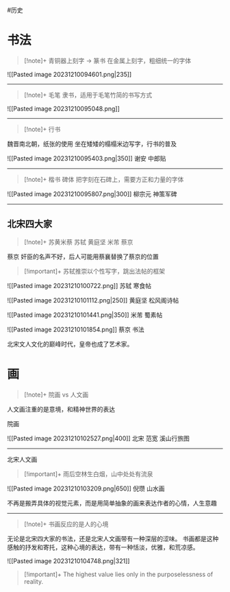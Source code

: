 #历史 

# 书法
>[!note]+ 青铜器上刻字 -> 篆书
>在金属上刻字，粗细统一的字体

![[Pasted image 20231210094601.png|235]]

---
>[!note]+ 毛笔 
>隶书，适用于毛笔竹简的书写方式

![[Pasted image 20231210095048.png]]

---
>[!note]+ 行书
>
魏晋南北朝，纸张的使用
坐在矮矮的榻榻米边写字，行书的普及

![[Pasted image 20231210095403.png|350]]
谢安 中郎贴

---
>[!note]+ 楷书 碑体
把字刻在石碑上，需要方正和力量的字体

![[Pasted image 20231210095807.png|300]]
柳宗元 神策军碑

---
## 北宋四大家

>[!note]+ 苏黄米蔡
>苏轼 黄庭坚 米芾 蔡京

蔡京 奸臣的名声不好，后人可能用蔡襄替换了蔡京的位置

>[!important]+ 苏轼推崇以个性写字，跳出法帖的框架

![[Pasted image 20231210100722.png]]
苏轼 寒食帖

![[Pasted image 20231210101112.png|250]]
黄庭坚 松风阁诗帖

![[Pasted image 20231210101441.png|350]]
米芾 蜀素帖

![[Pasted image 20231210101854.png]]
蔡京 书法

北宋文人文化的巅峰时代，皇帝也成了艺术家。

# 画
>[!note]+ 院画 vs 人文画

人文画注重的是意境，和精神世界的表达

院画

![[Pasted image 20231210102527.png|400]]
北宋 范宽 溪山行旅图 

---
北宋人文画
>[!important]+ 雨后空林生白烟，山中处处有流泉

![[Pasted image 20231210103209.png|650]]
倪瓒 山水画

不再是搬弄具体的视觉元素，而是用简单抽象的画来表达作者的心情，人生意趣

---
>[!note]+ 书画反应的是人的心境

无论是北宋四大家的书法，还是北宋人文画带有一种深层的涩味。
书画都是这种感触的抒发和寄托，这种心境的表达，带有一种恬淡，优雅，和荒凉感。

![[Pasted image 20231210104748.png|321]]
>[!important]+ The highest value lies only in the purposelessness of reality.
